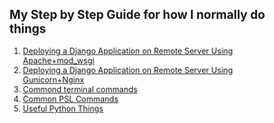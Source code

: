 ## My Step by Step Guide for how I normally do things

1. [Deploying a Django Application on Remote Server Using Apache+mod_wsgi](deploy_django.md)
2. [Deploying a Django Application on Remote Server Using Gunicorn+Nginx](deplot_django_gunicorn_nginx.md)
2. [Commond terminal commands]()
3. [Common PSL Commands]()
4. [Useful Python Things]()